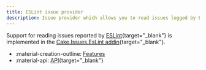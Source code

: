 ```yaml
---
title: ESLint issue provider
description: Issue provider which allows you to read issues logged by ESLint.
---
```


Support for reading issues reported by [ESLint](https://eslint.org/){target="_blank"}
is implemented in the [Cake.Issues.EsLint addin](https://cakebuild.net/extensions/cake-issues-eslint/){target="_blank"}.

<div class="grid cards" markdown>

- :material-creation-outline: [Features](features.md)
- :material-api: [API](https://cakebuild.net/extensions/cake-issues-eslint){target="_blank"}

</div>

